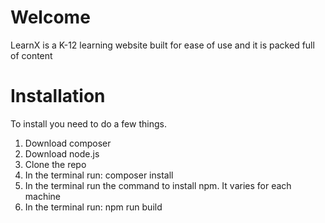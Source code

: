 # Welcome

LearnX is a K-12 learning website built for ease of use and it is packed full of content

# Installation

To install you need to do a few things.
1. Download composer
2. Download node.js
3. Clone the repo
4. In the terminal run: composer install
5. In the terminal run the command to install npm. It varies for each machine
6. In the terminal run: npm run build
